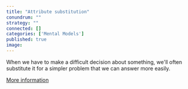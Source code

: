 ```yaml
---
title: "Attribute substitution"
conundrum: ""
strategy: ""
connected: []
categories: ['Mental Models']
published: true
image: 
---
```


When we have to make a difficult decision about something, we'll often substitute it for a simpler problem that we can answer more easily.

[More information](https://en.m.wikipedia.org/wiki/Attribute_substitution)


